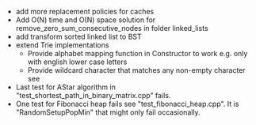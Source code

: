 - add more replacement policies for caches
- Add O(N) time and O(N) space solution for remove_zero_sum_consecutive_nodes in folder linked_lists
- add transform sorted linked list to BST
- extend Trie implementations
    - Provide alphabet mapping function in Constructor to work e.g. only with english lower case letters
    - Provide wildcard character that matches any non-empty character see
- Last test for AStar algorithm in "test_shortest_path_in_binary_matrix.cpp" fails.
- One test for Fibonacci heap fails see "test_fibonacci_heap.cpp". It is "RandomSetupPopMin" that might only fail
  occasionally.

